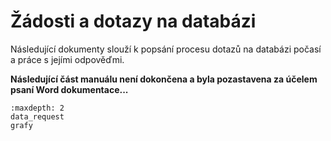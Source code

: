 # Žádosti a dotazy na databázi

Následující dokumenty slouží k popsání procesu dotazů na databázi počasí a práce s jejími odpověďmi.

**Následující část manuálu není dokončena a byla pozastavena za účelem psaní Word dokumentace...**

```{toctree}
:maxdepth: 2
data_request
grafy

```
